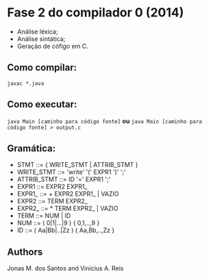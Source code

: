Fase 2 do compilador 0 (2014)
============================
* Análise léxica;
* Análise sintática;
* Geração de cófigo em C.

Como compilar:
-------------
`javac *.java`

Como executar:
--------------
`java Main [caminho para código fonte]`
**ou**
`java Main [caminho para código fonte] > output.c`


Gramática:
----------
* STMT 		::= { WRITE_STMT | ATTRIB_STMT }
* WRITE_STMT	::= 'write' '(' EXPR1 ')' ';'
* ATTRIB_STMT	::= ID '=' EXPR1 ';'
* EXPR1		::= EXPR2 EXPR1_
* EXPR1_		::= + EXPR2 EXPR1_ | VAZIO
* EXPR2		::= TERM EXPR2_
* EXPR2_		::= * TERM EXPR2_  | VAZIO
* TERM		::= NUM | ID
* NUM		::= ( 0|1|...|9 ) { 0,1,..,9 }
* ID		::= ( Aa|Bb|..|Zz ) { Aa,Bb,..,Zz }

Authors
-------
Jonas M. dos Santos and Vinícius A. Reis

